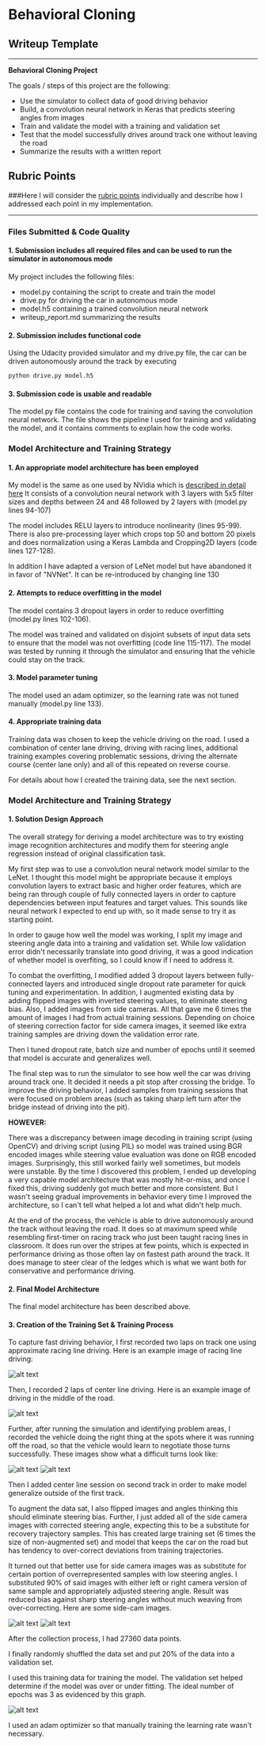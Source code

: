 # **Behavioral Cloning** 

## Writeup Template


---

**Behavioral Cloning Project**

The goals / steps of this project are the following:
* Use the simulator to collect data of good driving behavior
* Build, a convolution neural network in Keras that predicts steering angles from images
* Train and validate the model with a training and validation set
* Test that the model successfully drives around track one without leaving the road
* Summarize the results with a written report


[//]: # (Image References)

[image1]: ./examples/loss.png "Training and Validation Loss"
[image2]: ./examples/center_2017_05_07_21_17_10_578.jpg "Racing Lines"
[image3]: ./examples/center_2017_05_13_16_24_52_689.jpg "Center Line"
[image4]: ./examples/center_2017_05_13_19_08_38_439.jpg "Difficult Turn"
[image5]: ./examples/center_2017_05_13_19_08_53_616.jpg "Another Difficult Turn"
[image6]: ./examples/left_2017_05_13_19_11_16_464.jpg "Left Camera Image"
[image7]: ./examples/right_2017_05_13_19_09_15_326.jpg "Right Camera  Image"

## Rubric Points
###Here I will consider the [rubric points](https://review.udacity.com/#!/rubrics/432/view) individually and describe how I addressed each point in my implementation.  

---
### Files Submitted & Code Quality

#### 1. Submission includes all required files and can be used to run the simulator in autonomous mode

My project includes the following files:
* model.py containing the script to create and train the model
* drive.py for driving the car in autonomous mode
* model.h5 containing a trained convolution neural network 
* writeup_report.md summarizing the results

#### 2. Submission includes functional code
Using the Udacity provided simulator and my drive.py file, the car can be driven autonomously around the track by executing 
```sh
python drive.py model.h5
```

#### 3. Submission code is usable and readable

The model.py file contains the code for training and saving the convolution neural network. The file shows the pipeline I used for training and validating the model, and it contains comments to explain how the code works.

### Model Architecture and Training Strategy

#### 1. An appropriate model architecture has been employed

My model is the same as one used by NVidia which is [described in detail here](http://images.nvidia.com/content/tegra/automotive/images/2016/solutions/pdf/end-to-end-dl-using-px.pdf) It consists of a convolution neural network with 3 layers with 5x5 filter sizes and depths between 24 and 48 followed by 2 layers with  (model.py lines 94-107) 

The model includes RELU layers to introduce nonlinearity (lines 95-99). There is also pre-processing layer which crops top 50 and bottom 20 pixels and does normalization using a Keras Lambda and Cropping2D layers (code lines 127-128).

In addition I have adapted a version of LeNet model but have abandoned it in favor of "NVNet". It can be re-introduced by changing line 130

#### 2. Attempts to reduce overfitting in the model

The model contains 3 dropout layers in order to reduce overfitting (model.py lines 102-106). 

The model was trained and validated on disjoint subsets of input data sets to ensure that the model was not overfitting (code line 115-117). The model was tested by running it through the simulator and ensuring that the vehicle could stay on the track.

#### 3. Model parameter tuning

The model used an adam optimizer, so the learning rate was not tuned manually (model.py line 133).

#### 4. Appropriate training data

Training data was chosen to keep the vehicle driving on the road. I used a combination of center lane driving,  driving with racing lines, additional training examples covering problematic sessions, driving the alternate course (center lane only) and all of this repeated on reverse course. 

For details about how I created the training data, see the next section. 

### Model Architecture and Training Strategy

#### 1. Solution Design Approach

The overall strategy for deriving a model architecture was to try existing image recognition architectures and modify them for steering angle regression instead of original classification task.

My first step was to use a convolution neural network model similar to the LeNet. I thought this model might be appropriate because it employs convolution layers to extract basic and higher order features, which are being ran through couple of fully connected layers in order to capture dependencies between input features and target values. This sounds like neural network I expected to end up with, so it made sense to try it as starting point.

In order to gauge how well the model was working, I split my image and steering angle data into a training and validation set. While low validation error didn't necessarily translate into good driving, it was a good indication of whether model is overfiting, so I could know if I need to address it. 

To combat the overfitting, I modified added 3 dropout layers between fully-connected layers and introduced single dropout rate parameter for quick tuning and experimentation. In addition, I augmented existing data by adding flipped images with inverted steering values, to eliminate steering bias. Also, I added images from side cameras. All that gave me 6 times the amount of images I had from actual training sessions. Depending on choice of steering correction factor for side camera images, it seemed like extra training samples are driving down the validation error rate.

Then I tuned dropout rate, batch size and number of epochs until it seemed that model is accurate and generalizes well.

The final step was to run the simulator to see how well the car was driving around track one. It decided it needs a pit stop after crossing the bridge. To improve the driving behavior, I added samples from training sessions that were focused on problem areas (such as taking sharp left turn after the bridge instead of driving into the pit). 

**HOWEVER:**

There was a discrepancy between image decoding in training script (using OpenCV) and driving script (using PIL) so model was trained using BGR encoded images while steering value evaluation was done on RGB encoded images. Surprisingly, this still worked fairly well sometimes, but models were unstable. By the time I discovered this problem, I ended up developing a very capable model architecture that was mostly hit-or-miss, and once I fixed this, driving suddenly got much better and more consistent. But I wasn't seeing gradual improvements in behavior every time I improved the architecture, so I can't tell what helped a lot and what didn't help much.

At the end of the process, the vehicle is able to drive autonomously around the track without leaving the road. It does so at maximum speed while resembling first-timer on racing track who just been taught racing lines in classroom. It does run over the stripes at few points, which is expected in performance driving as those often lay on fastest path around the track. It does manage to steer clear of the ledges which is what we want both for conservative and performance driving.

#### 2. Final Model Architecture

The final model architecture has been described above.

#### 3. Creation of the Training Set & Training Process

To capture fast driving behavior, I first recorded two laps on track one using approximate racing line driving. Here is an example image of racing line driving:

![alt text][image2]

Then, I recorded 2 laps of center line driving. Here is an example image of driving in the middle of the road.

![alt text][image3]

Further, after running the simulation and identifying problem areas, I recorded the vehicle doing the right thing at the spots where it was running off the road, so that the vehicle would learn to negotiate those turns successfully. These images show what a difficult turns look like:

![alt text][image4]
![alt text][image5]

Then I added center line session on second track in order to make model generalize outside of the first track.

To augment the data sat, I also flipped images and angles thinking this should eliminate steering bias. Further, I just added all of the side camera images with corrected steering angle, expecting this to be a substitute for recovery trajectory samples. This has created large training set (6 times the size of non-augmented set) and model that keeps the car on the road but has tendency to over-correct deviations from training trajectories.

It turned out that better use for side camera images was as substitute for certain portion of overrepresented samples with low steering angles. I substituted 90% of said images with either left or right camera version of same sample and appropriately adjusted steering angle. Result was reduced bias against sharp steering angles without much weaving from over-correcting. Here are some side-cam images.

![alt text][image6]
![alt text][image7]

After the collection process, I had 27360 data points.


I finally randomly shuffled the data set and put 20% of the data into a validation set. 

I used this training data for training the model. The validation set helped determine if the model was over or under fitting. The ideal number of epochs was 3 as evidenced by this graph.

![alt text][image1]

I used an adam optimizer so that manually training the learning rate wasn't necessary.


